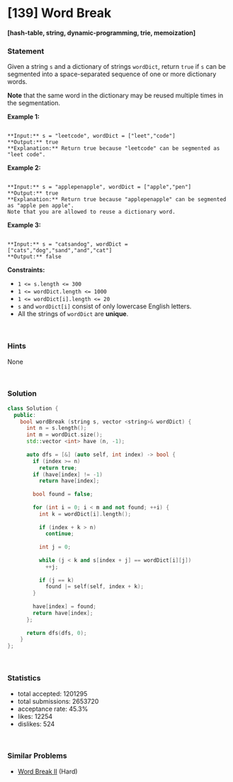 # [139] Word Break

**[hash-table, string, dynamic-programming, trie, memoization]**

### Statement

Given a string `s` and a dictionary of strings `wordDict`, return `true` if `s` can be segmented into a space-separated sequence of one or more dictionary words.

**Note** that the same word in the dictionary may be reused multiple times in the segmentation.


**Example 1:**

```

**Input:** s = "leetcode", wordDict = ["leet","code"]
**Output:** true
**Explanation:** Return true because "leetcode" can be segmented as "leet code".

```

**Example 2:**

```

**Input:** s = "applepenapple", wordDict = ["apple","pen"]
**Output:** true
**Explanation:** Return true because "applepenapple" can be segmented as "apple pen apple".
Note that you are allowed to reuse a dictionary word.

```

**Example 3:**

```

**Input:** s = "catsandog", wordDict = ["cats","dog","sand","and","cat"]
**Output:** false

```

**Constraints:**
* `1 <= s.length <= 300`
* `1 <= wordDict.length <= 1000`
* `1 <= wordDict[i].length <= 20`
* `s` and `wordDict[i]` consist of only lowercase English letters.
* All the strings of `wordDict` are **unique**.


<br>

### Hints

None

<br>

### Solution

```cpp
class Solution {
  public:
    bool wordBreak (string s, vector <string>& wordDict) {
      int n = s.length();
      int m = wordDict.size();
      std::vector <int> have (n, -1);
      
      auto dfs = [&] (auto self, int index) -> bool {
        if (index >= n)
          return true;
        if (have[index] != -1)
          return have[index];
        
        bool found = false;
        
        for (int i = 0; i < m and not found; ++i) {
          int k = wordDict[i].length();
          
          if (index + k > n)
            continue;
          
          int j = 0;
          
          while (j < k and s[index + j] == wordDict[i][j])
            ++j;
          
          if (j == k)
            found |= self(self, index + k);
        }
        
        have[index] = found;
        return have[index];
      };
      
      return dfs(dfs, 0);
    }
};
```

<br>

### Statistics

- total accepted: 1201295
- total submissions: 2653720
- acceptance rate: 45.3%
- likes: 12254
- dislikes: 524

<br>

### Similar Problems

- [Word Break II](https://leetcode.com/problems/word-break-ii) (Hard)
